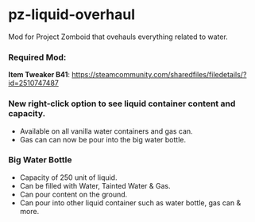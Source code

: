# pz-liquid-overhaul
Mod for Project Zomboid that ovehauls everything related to water.

### Required Mod:
**Item Tweaker B41**: https://steamcommunity.com/sharedfiles/filedetails/?id=2510747487

### New right-click option to see liquid container content and capacity.
- Available on all vanilla water containers and gas can.
- Gas can can now be pour into the big water bottle.

### Big Water Bottle
- Capacity of 250 unit of liquid.
- Can be filled with Water, Tainted Water & Gas.
- Can pour content on the ground.
- Can pour into other liquid container such as water bottle, gas can & more.
